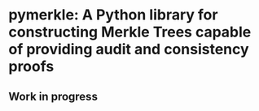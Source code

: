 pymerkle: A Python library for constructing Merkle Trees capable of providing audit and consistency proofs
=======================================================

## Work in progress

<!--
- [Introduction](#introduction)
- [Installation](#installation)
- [Usage](#usage)
- [Requirements](#requirements)
- [Testing](#testing)
- [Example](#example)
- [Performance](#performance)
- [Explanation](#explanation)
- [Documentation](#documentation)

## Introduction

The [merkle tree](https://en.wikipedia.org/wiki/merkle_tree) (also known as hash
tree) collectively generalizes hash lists and hash chains, allowing for profound
applications in cryptographic protocols from blockchain to [TLS certificate transparency](https://www.certificate-transparency.org/).

This repository holds the following Python modules:

- `log_proofs.py` containing functionalities for performing [Log proofs](<(http://www.certificate-transparency.org/log-proofs-work)>)
  on merkle trees
- `tree_tools.py` containing classes `merkle_tree`, `node` and the latter's subclass `leaf`
- `hash_tools.py` employing the _SHA256_ algorithm to produce hashes of bytestring or string sequences paired according to specification
- `utils.py` containing utilities of general character
- `testing.py` containing functions for testing performance and correctness of code
- the standard module making the repository into a Python package
```
.
├── LICENSE
├── pymerkle
│   ├── encodings.py
│   ├── hash_tools.py
│   ├── __init__.py
│   ├── node_tools.py
│   ├── proof_tools.py
│   ├── tree_tools.py
│   ├── utils.py
│   └── validation_tools.py
├── README.md
├── run_tests.sh
├── setup.py
└── tests
    ├── __init__.py
    ├── logs
    │   ├── large_APACHE_log
    │   ├── RED_HAT_LINUX_log
    │   └── short_APACHE_log
    ├── test_hash_machine.py
    ├── test_log_encryption.py
    ├── test_tree_structure.py
    ├── test_validate_proof.py
    └── validator_database
        └── test.json

5 directories, 24 files

```
-->
<!--
Contrary to other implementations, the construction here given neither enforces an even number of leaves to the tree nor promotes lonely leafs up to the next level; the tree rather remains at any stage a _balanced_ binary tree. Algorithms for updating the tree and returning appropriate proof hashes rely heavily on this balanced structure along with additively decomposing the leaves number in decreasing powers of 2 (cf. [Explanation](#explanation) below).

-->

<!--
The package is not currently supported by any kind of interface. Code can be only low-level
tested from inside the Python interpreter (cf. [Example](#example) below).

For an extensive documentation of the classes and functions defined within the above modules,
see [here](#documentation).

## Installation

## Usage

## Requirements

`python3.x`

You do not need to install any dependencies

## Testing

```
.../pymerkle$ pytest tests/
============================= test session starts ==============================
platform linux -- Python 3.6.6, pytest-3.9.1, py-1.7.0, pluggy-0.8.0
rootdir: /home/beast/projects/pymerkle, inifile:
collected 20100 items

tests.py ............................................................... [  0%]
........................................................................ [  0%]
........................................................................ [  1%]
...
```

## Example
```
.../pymerkle$ python3.6
Python 3.6.4 (default, Mar 12 2018, 16:20:37)
[GCC 5.4.0 20160609] on linux
Type "help", "copyright", "credits" or "license" for more information.
>>>
>>> from pymerkle import *
>>>
```

This makes available the following functions:

**merkle*tree(*\*records\_)**

Constructor admitting bytestrings or strings as arguments, thought of as the
records to be initially stored by the tree at construction. You can anytime "download" the root hash of a merkle-tree calling the `merkle_tree` class method

**root_hash()**

To update the merkle-tree, you need to call the `merkle_tree` class method

**update(_record_)**

where _record_ is a bytestring or string throught of as a new record to be stored.

**audit*proof(\_current_tree*, _index_, _downloaded_hash_)**

Method for performing audit proofs (returns `True` or `False`)
where _current_tree_ is the merkle-tree to provide the list of hashes (Server Side), _index_ an
integer indicating the leaf where the proof should start from (Client Side) and _downloaded_hash_ the current log hash downloaded from server (Client Side).

**consistency*proof(\_old_tree*, _current_tree_, _downloaded_hash_)**

Method for performing consistency proofs (returns `True` or `False`) where _old_tree_ is the candidate previous state to be detected inside the current one (Client Side) and _current_tree_ the merkle-tree to provide the list of hashes (Server Side).

Create two trees identical (i.e., initially storing the same sequence of records).

```
>>> tree1 = merkle_tree('first', b'second', 'third')
>>> tree1

    memory-id : 0x7fb5feb35710
    root-hash : 4b75f4db8c97087f6232271fa348f7ffebf65cf0262e0c462854259cd497a240
    size      : 5
    length    : 3
    height    : 2

>>>
>>> tree2 = merkle_tree('first', 'second', b'third')
>>> tree2

    memory-id : 0x7fb5feb35748
    root-hash : 4b75f4db8c97087f6232271fa348f7ffebf65cf0262e0c462854259cd497a240
    size      : 5
    length    : 3
    height    : 2
```

_NOTE_: Transactions stored may be bytestrings or strings indifferently. To exhibit this possibility, a mixture of both
types is here used (Bytestrings are preferable in real life, strings being convenient for private testing).

Update the first tree with two new records and view the result.

```
>>> tree1.update('fourth')
>>> tree1.update(b'a last one')
>>> tree1

    memory-id : 0x7fb5feb35710
    root-hash : 602863a9a27973f540f7c7bbbef07e61b886ed97f566eb32c3d75f282f2b8a02
    size      : 9
    length    : 5
    height    : 3
```

Try some audit proofs.

```
>>> validate_audit_path(current_tree=tree1, index=5, downloaded_hash=tree1.root_hash())

 * Index out of range

False
>>>
>>> validate_audit_path(current_tree=tree1, index=3, downloaded_hash=tree1.root_hash())

 * Validated: True

True
>>>
>>> validate_audit_path(current_tree=tree1, index=3, downloaded_hash='anything else')

 * Validated: False

False
```

We will now perform consistency proofs. Structural compatibility is necessary for the proof to be valid:

```
>>> validate_consistency_path(old_tree=tree1, current_tree=tree2)

 * Required sequence of subroots is undefinable.

 * Compatibility issue detected.

False
```

The printed message informs that `tree1` is incompatible with `tree2` as a previous stage
of it (notice that `tree1` has more leaves than `tree2`).
Compatibility is obviously attained if we reverse roles:

```
>>> validate_consistency_path(old_tree=tree2, current_tree=tree1)

 * Principal subroots successfully detected.

 * Compatible subtree successfully detected.

 * Consistency validated: True

True
```

But structural compatibility is not enough if the sequence of records
has been tampered. Updating `tree2` in such way that it ceases to be a
previous stage of `tree1`, then consistency proof fails:

```
>>> tree2.update("anything except for 'fourth' or b'fourth'")
>>> tree2

    memory-id : 0x7fb5feb35748
    root-hash : cf955f72ff55250f05ec8e3efd03d5eaf2a69f36c290263f6f0254d3b7e24cd2
    size      : 7
    length    : 4
    height    : 2

>>>
>>> validate_consistency_path(old_tree=tree2, current_tree=tree1)

 * Principal subroots successfully detected.

 * Compatible subtree failed to be detected.

False
```
-->

<!--
## Performance

We will measure average performance using a personal computer with the following
_CPU_ architecture.

```bash
Architecture:        x86_64
CPU op-mode(s):      32-bit, 64-bit
Byte Order:          Little Endian
CPU(s):              4
On-line CPU(s) list: 0-3
Thread(s) per core:  2
Core(s) per socket:  2
Socket(s):           1
NUMA node(s):        1
Vendor ID:           AuthenticAMD
CPU family:          23
Model:               17
Model name:          AMD Ryzen 3 2200U with Radeon Vega Mobile Gfx
Stepping:            0
CPU MHz:             1585.616
CPU max MHz:         2500,0000
CPU min MHz:         1600,0000
BogoMIPS:            4990.64
Virtualization:      AMD-V
L1d cache:           32K
L1i cache:           64K
L2 cache:            512K
L3 cache:            4096K
NUMA node0 CPU(s):   0-3
```

To be able to measure average performance, we will need to import the following function.

```bash
>>> from performance import perform
```

This function returns average performance in secs and is called as

**perform(_args_, _callback_, _repeats=None_)**

where _callback_ stands for the function whose performance is to be measured, _\*args_ for the arguments to be passed in, and _repeats_ for the number of repetitions over the same arguments; if however _repeats_ is not
specified, then _callback_ accepts each element from _\*args_ singly and is thus called as many
times as the length of _\*args_.

For use throughout this session, we create two relatively big merkle trees of _100,000_ and _1,000,000_ leaves respectively (With a processor as above, the second construction might take up to ~ 30 secs to complete):

```
>>> tree1 = merkle_tree(*['{}-th record'.format(i).encode() for i in range(10**5)])
>>> tree1

    memory-id : 0x7f1ffe48a0f0
    root-hash : 2318ada76e1a4e8fa3c29b6dc8af25ad94a4046ef6226fd40ddf238f97c9f944
    size      : 199999
    length    : 100000
    height    : 17

>>>
>>> tree2 = merkle_tree(*['{}-th record'.format(i).encode() for i in range(10**6)])
>>> tree2

    memory-id : 0x7f1ff7a8bb00
    root-hash : 6fcf34e99d3018e03494ce95f1b066454762e8fbbe932c4da5d82b5ac338acb1
    size      : 1999999
    length    : 1000000
    height    : 20
```

_NOTE_: In real applications, the constructor would be rather called without arguments
to create an empty tree, which would gradually grow huge after successive updates (negligible process time for each, see below).

### Audit Proof

According to implementation of `validate_audit_path` (inside the `log_proofs` module), except for a string comparison and a hash calculation of logarithmic complexity with respect to the tree's length, its performance
depends essentially on the efficiency of `audit_path` (a `merkle_tree` class function). It thus makes sense to measure the average performance of the latter function, designed to return from Server's Side the list of appropriate hashes needed for audit proof. It is called as

**audit*list(\_index*)**

where _index_ is an integer indicating the position of the leaf where the
audit proof should start from.

We first measure average performance of `tree1` based at first leaf.

```
>>> perform(0, callback=tree1.audit_path, repeats=100)
0.00010858297348022461
```

Providing audit proof list based at the end is significantly faster.

```
>>> perform(10**5-1, callback=tree1.audit_path, repeats=100)
9.03487205505371e-05
```

And audit proof based at the middle is close to that based at the beginning.

```
>>> perform(49999, callback=tree1.audit_path, repeats=100)
0.00010826826095581055
```

Average performance over all leaves is smaller by one order of magnitude.

```
>>> perform(*range(0, 10**5), callback=tree1.audit_path)
7.68865418434143e-05
```

Similar considerations apply for `tree2` with _1,000,000_ leaves:

```
>>> perform(0, callback=tree2.audit_path, repeats=100)
0.0001248621940612793
>>>
>>> perform(10**6-1, callback=tree2.audit_path, repeats=100)
0.00010935068130493164
>>>
>>> perform(499999, callback=tree2.audit_path, repeats=100)
0.0001584005355834961
>>>
>>> perform(*range(0, 10**6), callback=tree2.audit_path)
9.035942459106445e-05
```

It should be stressed that, switching from trees with ~_100,000_ leaves to
trees with ~_1,000,000_, the average performance of audit proof does _not_
change order of magnitude, differing only by ~17.5%:

| tree length | Average performance (sec) |
| :---------- | :------------------------ |
| 100,000     | 7.68865418434143e-05      |
| 1,000,000   | 9.03594245910644e-05      |

### Consistency Proof

According to implementation of `validate_consistency_path` (inside the `log_proofs` module), except for
a string comparison and a calculation of logarithmic complexity with respect to the tree's height, its performance
depends essentially on the efficiency of `consistency_path` (a `merkle_tree` class function). It thus makes sense to measure the average performance of the latter function, designed to return from Server's Side the list of appropriate hashes needed for consistency proof. It is called as

**consistency*list(\_sublength*)**

where _sublength_ is an integer indicating the length of the tree specified by Client Side to be presumably detected as a previous state inside the current one.

We first measure average performance of `tree1` for sublengths much smaller than its length:

```
>>> perform(100, callback=tree1.consistency_path, repeats=100)
...
0.0007007932662963868
```

Process time for consistency proof significantly increases for sublength
equal to tree length:

```
>>> perform(49999, callback=tree1.consistency_path, repeats=100)
...
0.0016457557678222657
```

And this number is close to average performance over all possible sublengths:

```
>>> perform(*range(0, 10**5), callback=tree1.consistency_path)
...
0.0015277192616462707
```

Similar considerations apply for `tree2` with _1,000,000_ leaves:

```
>>> perform(100, callback=tree2.consistency_path, repeats=100)
...
0.0007283496856689453
>>>
>>> perform(499999, callback=tree2.consistency_path, repeats=100)
...
0.0021088457107543944
>>>
>>> perform(*range(450000, 550001), callback=tree2.consistency_path)
...
0.0019508611404784086
>>>
```

It should be stressed that, switching from trees with ~_100,000_ leaves to
trees with ~_1,000,000_, average performance of consistency proof does _not_
change order of magnitude, differing only by ~18.5%:

| tree length | Average performance (sec) |
| :---------- | :------------------------ |
| 100,000     | 0.0016457557678222657     |
| 1,000,000   | 0.0019508611404784086     |

For example,

```
>>> perform(tree1, tree2, callback=validate_consistency_path, repeats=100)
0.0016376447677612304
```

shows that consistency of `tree1` with `tree2` needs only ~0.00164 secs to be verified.

### Updating

The updating algorithm (cf. the `merkle_tree` class method `update`) has logarithmic complexity with respect to the tree's length which is the reason for the negligible process time required.

Update `tree1` with _100,000_ new records (this might take several seconds):

```
>>> tree1

    memory-id : 0x7fe1086db7f0
    root-hash : 2318ada76e1a4e8fa3c29b6dc8af25ad94a4046ef6226fd40ddf238f97c9f944
    size      : 199999
    length    : 100000
    height    : 17

>>>
>>> new_records = ['{}-th record'.format(i).encode() for i in range(10**5, 2*10**5)]
>>>
>>> perform(*new_records, callback=tree1.update)
0.00023248602151870726
>>>
>>> tree1

    memory-id : 0x7fe1086db7f0
    root-hash : 2e58b9978353ad185be72e7a328cf2ffe82f677d47fe488dde16c9c7fc1fed84
    size      : 399999
    length    : 200000
    height    : 18
```

Similarly, update `tree2` with _1,000,000_ new records (this might take up to ~30 sec):

```
>>> tree2

    memory-id : 0x7fe101ba1400
    root-hash : 6fcf34e99d3018e03494ce95f1b066454762e8fbbe932c4da5d82b5ac338acb1
    size      : 1999999
    length    : 1000000
    height    : 20

>>>
>>> new_records = ['{}-th transation'.format(i).encode() for i in range(10**6, 2*10**6)]
>>>
>>> perform(*new_records, callback=tree2.update)
0.0002501586573123932
>>>
>>> tree2

    memory-id : 0x7fe101ba1400
    root-hash : 1aba7f2650f880a12f874318eca3a393111d92e1ae582715a9bf5dbb26df0b20
    size      : 3999999
    length    : 2000000
    height    : 21
```

Despite the difference in order of magnitude, performance of updating
remains essentially the same, worsening only by ~7.6%:

| Length range                       | Average performance (sec) |
| :--------------------------------- | :------------------------ |
| 10<sup>5</sup> to 2 10<sup>5</sup> | 0.0002324860215187072     |
| 10<sup>6</sup> to 2 10<sup>6</sup> | 0.0002501586573123932     |
## Explanation

### tree structure

### Updating bifurcation

### Audit Proof

### Consistency Proof

## Documentation
-->
